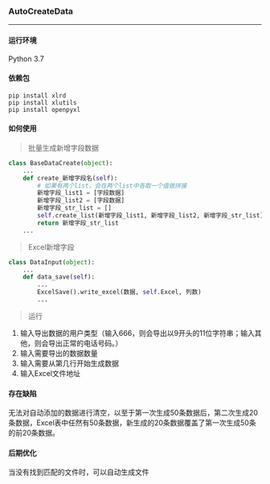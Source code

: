 ### AutoCreateData
---

#### 运行环境  
  Python 3.7
#### 依赖包  
    pip install xlrd  
    pip install xlutils  
    pip install openpyxl  
#### 如何使用  
> 批量生成新增字段数据
```python
class BaseDataCreate(object):
	...
	def create_新增字段名(self):
        # 如果有两个list，会在两个list中各取一个值做拼接
        新增字段_list1 = [字段数据]
        新增字段_list2 = [字段数据]
        新增字段_str_list = []
        self.create_list(新增字段_list1, 新增字段_list2, 新增字段_str_list)
        return 新增字段_str_list
    ...
```
> Excel新增字段
```python
class DataInput(object):
	...
	def data_save(self):
		...
		ExcelSave().write_excel(数据, self.Excel, 列数)
		...
```
> 运行

1. 输入导出数据的用户类型（输入666，则会导出以9开头的11位字符串；输入其他，则会导出正常的电话号码。）
2. 输入需要导出的数据数量
3. 输入需要从第几行开始生成数据
4. 输入Excel文件地址

#### 存在缺陷
  无法对自动添加的数据进行清空，以至于第一次生成50条数据后，第二次生成20条数据，Excel表中任然有50条数据，新生成的20条数据覆盖了第一次生成50条的前20条数据。

#### 后期优化
  当没有找到匹配的文件时，可以自动生成文件

